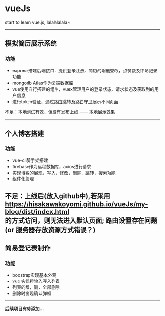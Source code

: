 # vueJs
start to learn vue.js, lalalalalala~

----
## 模拟简历展示系统  

### 功能
  * express搭建后端接口，提供登录注册，简历的增删查改，点赞数及评论记录功能  
  * mongodb Atlas作为云端数据库
  * vue使用自行搭建的组件，vuex管理用户的登录状态，请求状态及获取到的用户信息
  * 进行token验证，通过路由跳转及路由守卫展示不同页面  
  
   不足：本地测试有效，但没有发布上线 —— [本地展示效果](./result-show)  

-------

## 个人博客搭建  

### 功能
  * vue-cli脚手架搭建  
  * firebase作为远程数据库，axios进行请求
  * 实现博客的展现，写入，修改，删除，跳转，搜索功能
  * 组件化管理  
  
  不足：上线后(放入github中),若采用  
  https://hisakawakoyomi.github.io/vueJs/my-blog/dist/index.html  
  的方式访问，则无法进入默认页面;
  路由设置存在问题(or 服务器存放资源方式错误？)
  ----
  ## 简易登记表制作  
  
  ### 功能
  * boostrap实现基本外观  
  * vue 实现将输入写入列表
  * 列表的增，删，全部删除
  * 删除时出现确认弹框
  
  ---
**后续项目有待添加...**
